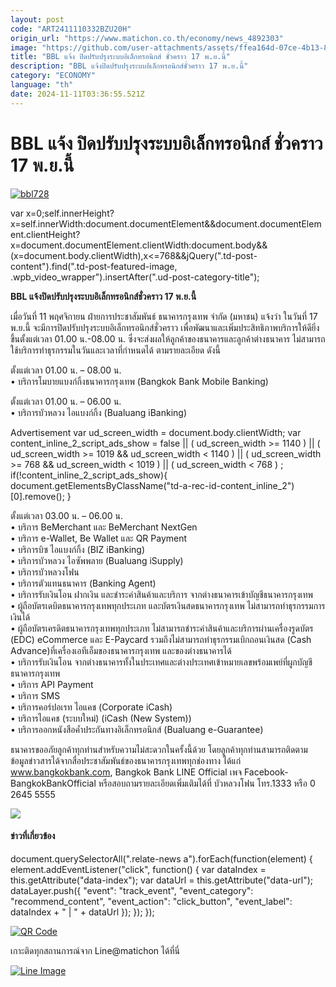 ```yaml
---
layout: post
code: "ART2411110332BZU20H"
origin_url: "https://www.matichon.co.th/economy/news_4892303"
image: "https://github.com/user-attachments/assets/ffea164d-07ce-4b13-8861-9270ff32252b"
title: "BBL แจ้ง ปิดปรับปรุงระบบอิเล็กทรอนิกส์ ชั่วคราว 17 พ.ย.นี้"
description: "BBL แจ้งปิดปรับปรุงระบบอิเล็กทรอนิกส์ชั่วคราว 17 พ.ย.นี้"
category: "ECONOMY"
language: "th"
date: 2024-11-11T03:36:55.521Z
---
```


# BBL แจ้ง ปิดปรับปรุงระบบอิเล็กทรอนิกส์ ชั่วคราว 17 พ.ย.นี้

[![](https://www.matichon.co.th/wp-content/uploads/2024/11/bbl728.jpg "bbl728")](https://www.matichon.co.th/wp-content/uploads/2024/11/bbl728.jpg)

var x=0;self.innerHeight?x=self.innerWidth:document.documentElement&&document.documentElement.clientHeight?x=document.documentElement.clientWidth:document.body&&(x=document.body.clientWidth),x<=768&&jQuery(".td-post-content").find(".td-post-featured-image, .wpb\_video\_wrapper").insertAfter(".ud-post-category-title");

**BBL แจ้งปิดปรับปรุงระบบอิเล็กทรอนิกส์ชั่วคราว 17 พ.ย.นี้**

เมื่อวันที่ 11 พฤศจิกายน ฝ่ายการประชาสัมพันธ์ ธนาคารกรุงเทพ จำกัด (มหาชน) แจ้งว่า ในวันที่ 17 พ.ย.นี้ จะมีการปิดปรับปรุงระบบอิเล็กทรอนิกส์ชั่วคราว เพื่อพัฒนาและเพิ่มประสิทธิภาพบริการให้ดียิ่งขึ้นตั้งแต่เวลา 01.00 น.-08.00 น. ซึ่งจะส่งผลให้ลูกค้าของธนาคารและลูกค้าต่างธนาคาร ไม่สามารถใช้บริการทำธุรกรรมในวันและเวลาที่กำหนดได้ ตามรายละเอียด ดังนี้

ตั้งแต่เวลา 01.00 น. – 08.00 น.  
• บริการโมบายแบงก์กิ้งธนาคารกรุงเทพ (Bangkok Bank Mobile Banking)

ตั้งแต่เวลา 01.00 น. – 06.00 น.  
• บริการบัวหลวง ไอแบงก์กิ้ง (Bualuang iBanking)

Advertisement var ud\_screen\_width = document.body.clientWidth; var content\_inline\_2\_script\_ads\_show = false || ( ud\_screen\_width >= 1140 ) || ( ud\_screen\_width >= 1019 && ud\_screen\_width < 1140 ) || ( ud\_screen\_width >= 768 && ud\_screen\_width < 1019 ) || ( ud\_screen\_width < 768 ) ; if(!content\_inline\_2\_script\_ads\_show){ document.getElementsByClassName("td-a-rec-id-content\_inline\_2")\[0\].remove(); }

ตั้งแต่เวลา 03.00 น. – 06.00 น.  
• บริการ BeMerchant และ BeMerchant NextGen  
• บริการ e-Wallet, Be Wallet และ QR Payment  
• บริการบิซ ไอแบงก์กิ้ง (BIZ iBanking)  
• บริการบัวหลวง ไอซัพพลาย (Bualuang iSupply)  
• บริการบัวหลวงโฟน  
• บริการตัวแทนธนาคาร (Banking Agent)  
• บริการรับเงินโอน ฝากเงิน และชำระค่าสินค้าและบริการ จากต่างธนาคารเข้าบัญชีธนาคารกรุงเทพ  
• ผู้ถือบัตรเดบิตธนาคารกรุงเทพทุกประเภท และบัตรเงินสดธนาคารกรุงเทพ ไม่สามารถทำธุรกรรมการเงินได้  
• ผู้ถือบัตรเครดิตธนาคารกรุงเทพทุกประเภท ไม่สามารถชำระค่าสินค้าและบริการผ่านเครื่องรูดบัตร (EDC) eCommerce และ E-Paycard รวมถึงไม่สามารถทำธุรกรรมเบิกถอนเงินสด (Cash Advance)ที่เครื่องเอทีเอ็มของธนาคารกรุงเทพ และของต่างธนาคารได้  
• บริการรับเงินโอน จากต่างธนาคารทั้งในประเทศและต่างประเทศเข้าหมายเลขพร้อมเพย์ที่ผูกบัญชีธนาคารกรุงเทพ  
• บริการ API Payment  
• บริการ SMS  
• บริการคอร์ปอเรท ไอแคช (Corporate iCash)  
• บริการไอแคช (ระบบใหม่) (iCash (New System))  
• บริการออกหนังสือค้ำประกันทางอิเล็กทรอนิกส์ (Bualuang e-Guarantee)

ธนาคารขออภัยลูกค้าทุกท่านสำหรับความไม่สะดวกในครั้งนี้ด้วย โดยลูกค้าทุกท่านสามารถติดตามข้อมูลข่าวสารได้จากสื่อประชาสัมพันธ์ของธนาคารกรุงเทพทุกช่องทาง ได้แก่ www.bangkokbank.com, Bangkok Bank LINE Official เพจ Facebook-BangkokBankOfficial หรือสอบถามรายละเอียดเพิ่มเติมได้ที่ บัวหลวงโฟน โทร.1333 หรือ 0 2645 5555

![](https://www.matichon.co.th/wp-content/uploads/2024/11/กรุงเทพ1-819x1024.jpg)

#### ข่าวที่เกี่ยวข้อง

document.querySelectorAll(".relate-news a").forEach(function(element) { element.addEventListener("click", function() { var dataIndex = this.getAttribute("data-index"); var dataUrl = this.getAttribute("data-url"); dataLayer.push({ "event": "track\_event", "event\_category": "recommend\_content", "event\_action": "click\_button", "event\_label": dataIndex + " | " + dataUrl }); }); });

[![QR Code](https://www.matichon.co.th/wp-content/uploads/2023/07/wob1371z.jpg)](https://lin.ee/ht0nDxX)

เกาะติดทุกสถานการณ์จาก Line@matichon ได้ที่นี่

[![Line Image](https://www.matichon.co.th/wp-content/uploads/2023/07/th.png)](https://lin.ee/ht0nDxX)
